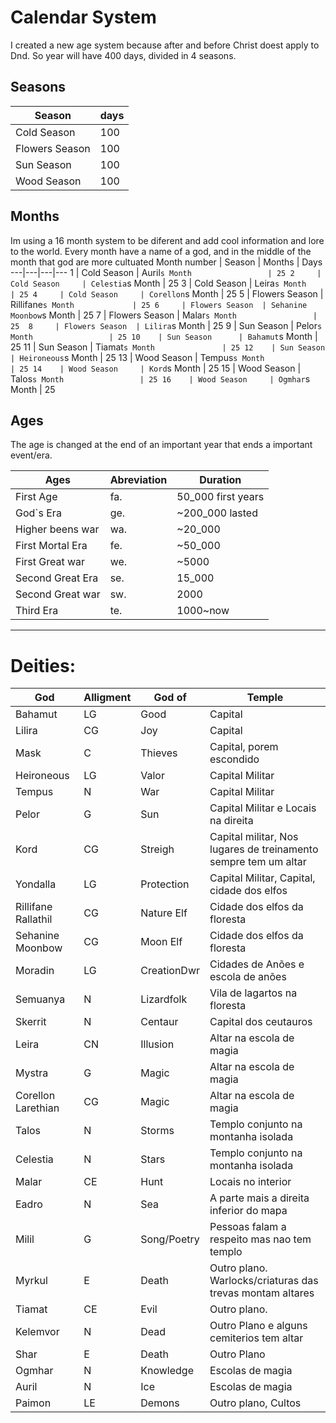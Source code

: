 

# Calendar System

I created a new age system because after and before Christ doest apply to Dnd. So year will have 400 days, divided in 4 seasons.  

## Seasons

Season  |days
---|---  
Cold Season    | 100  
Flowers Season | 100  
Sun Season     | 100  
Wood Season    | 100  

## Months
Im using a 16 month system to be diferent and add cool information and lore to the world.
Every month have a name of a god, and in the middle of the month that god are more cultuated
Month number  | Season          | Months                        | Days
---|---|---|---
1     | Cold Season     | Auril`s Month                 | 25
2     | Cold Season     | Celestia`s Month              | 25
3     | Cold Season     | Leira`s Month                 | 25
4     | Cold Season     | Corellon`s Month              | 25
5     | Flowers Season  | Rillifane`s Month             | 25
6     | Flowers Season  | Sehanine Moonbow`s Month      | 25
7     | Flowers Season  | Malar`s Month                 | 25 
8     | Flowers Season  | Lilira`s Month                | 25
9     | Sun Season      | Pelor`s Month                 | 25
10    | Sun Season      | Bahamut`s Month                | 25
11    | Sun Season      | Tiamat`s Month               | 25
12    | Sun Season      | Heironeous`s Month            | 25
13    | Wood Season     | Tempus`s Month                | 25
14    | Wood Season     | Kord`s Month                  | 25
15    | Wood Season     | Talos`s Month                 | 25
16    | Wood Season     | Ogmhar`s Month                | 25

## Ages
The age is changed at the end of an important year that ends a important event/era.

Ages | Abreviation | Duration
---|---|---
First Age           | fa. | 50_000 first years
God`s Era           | ge. | ~200_000 lasted
Higher beens war    | wa. | ~20_000
First Mortal Era    | fe. | ~50_000
First Great war     | we. | ~5000
Second Great Era    | se. | 15_000
Second Great war    | sw. | 2000
Third Era           | te. | 1000~now



---
# Deities:
God                     |Alligment      |God of     | Temple
---                     |---            |---        | ---
Bahamut                 |LG             |Good       | Capital                                                      
Lilira                  |CG             |Joy        | Capital                                                     
Mask                    |C              |Thieves    | Capital, porem escondido 
Heironeous              |LG             |Valor      | Capital Militar
Tempus                  |N              |War        | Capital Militar
Pelor                   |G              |Sun        | Capital Militar e Locais na direita                                                    
Kord                    |CG             |Streigh    | Capital militar, Nos lugares de treinamento sempre tem um altar
Yondalla                |LG             |Protection | Capital Militar, Capital, cidade dos elfos                                                       
Rillifane Rallathil     |CG             |Nature Elf | Cidade dos elfos da floresta                                                                    
Sehanine Moonbow        |CG             |Moon   Elf | Cidade dos elfos da floresta                                                               
Moradin                 |LG             |CreationDwr| Cidades de Anões e escola de anões
Semuanya                |N              |Lizardfolk | Vila de lagartos na floresta
Skerrit                 |N              |Centaur    | Capital dos ceutauros
Leira                   |CN             |Illusion   | Altar na escola de magia
Mystra                  |G              |Magic      | Altar na escola de magia
Corellon Larethian      |CG             |Magic      | Altar na escola de magia
Talos                   |N              |Storms     | Templo conjunto na montanha isolada                                                    
Celestia                |N              |Stars      | Templo conjunto na montanha isolada                                                        
Malar                   |CE             |Hunt       | Locais no interior                                                    
Eadro                   |N              |Sea        | A parte mais a direita inferior do mapa                                                    
Milil                   |G              |Song/Poetry| Pessoas falam a respeito mas nao tem templo                                                    
Myrkul                  |E              |Death      | Outro plano. Warlocks/criaturas das trevas montam altares
Tiamat                  |CE             |Evil       | Outro plano. 
Kelemvor                |N              |Dead       | Outro Plano e alguns cemiterios tem altar
Shar                    |E              |Death      | Outro Plano                                
Ogmhar                  |N              |Knowledge  | Escolas de magia
Auril                   |N              |Ice        | Escolas de magia
Paimon                  |LE             |Demons     | Outro plano, Cultos
